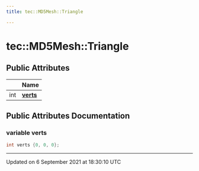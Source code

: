 ```yaml
---
title: tec::MD5Mesh::Triangle

---
```


# tec::MD5Mesh::Triangle





## Public Attributes

|                | Name           |
| -------------- | -------------- |
| int | **[verts](/engine/Classes/structtec_1_1_m_d5_mesh_1_1_triangle/#variable-verts)**  |

## Public Attributes Documentation

### variable verts

```cpp
int verts {0, 0, 0};
```


-------------------------------

Updated on  6 September 2021 at 18:30:10 UTC